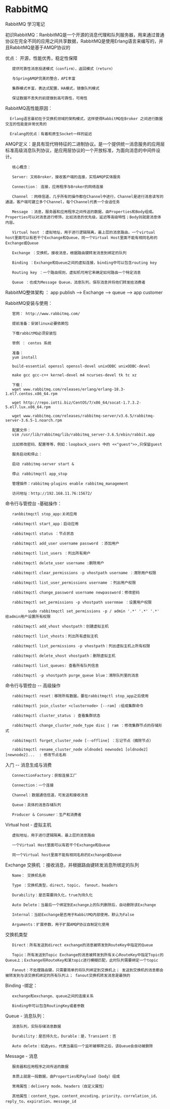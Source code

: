 # RabbitMQ
RabbitMQ 学习笔记 

初识RabbitMQ：RanbbitMQ是一个开源的消息代理和队列服务器，用来通过普通协议在完全不同的应用之间共享数据，RabbitMQ是使用Erlang语言来编写的，并且RabbitMQ是基于AMQP协议的

优点：  开源，性能优秀，稳定性保障 

       提供可靠性消息投递模式（confirm），返回模式（return）
       
       与SpringAMQP完美的整合，API丰富
       
       集群模式丰富，表达式配置，HA模式，镜像队列模式
       
       保证数据不丢失的前提做到高可靠性，可用性
       
RabbitMQ高性能原因：

      Erlang语言最初在于交换机领域的架构模式，这样使得RabbitMQ在Broker 之间进行数据交互的性能是非常优秀的
      
      Eralang的优点：有着和原生Socket一样的延迟


AMQP定义：是具有现代特特征的二进制协议。是一个提供统一消息服务的应用层标准高级消息队列协议，是应用层协议的一个开放标准，为面向消息的中间件设计。

       核心概念：

       Server: 又称Broker，接收客户端的连接，实现AMQP实体服务
       
       Connection： 连接，应用程序与Broker的网络连接
       
       Channel ：网络信道，几乎所有的操作都在Channel中进行，Channel是进行消息读写的通道，客户端可建立多个Channel，每个Channel代表一个会话任务
       
       Message ：消息，服务器和应用程序之间传送的数据，由Properties和Body组成。Properties可以对消息进行修饰，比如消息的优先级，延迟等高级特性；Body则就是消息体内容。
       
       Virtual host ：虚拟地址，用于进行逻辑隔离，最上层的消息路由，一个virtual host里面可以有若干个Exchange和Queue，同一个Virtual Host里面不能有相同名称的Exchange或Queue
       
       Exchange ：交换机，接收消息，根据路由键转发消息到绑定的队列
       
       Binding ：Exchange和Queue之间的虚拟连接，binding中可以包含routing key
       
       Routing key ：一个路由规则，虚拟机可用它来确定如何路由一个特定消息
       
       Queue ：也成为Message Queue，消息队列，保存消息并将他们转发给消费者
       

RabbitMQ整体架构 ： app publish --> Exchange -->  queue  -->  app customer

RabbitMQ安装与使用： 
       
       官网： http://www.rabbitmq.com/
       
       提前准备：安装linux必要依赖包
       
       下载rabbitMQ必须安装包
       
       举例 ： centos 系统
       
       准备：
       yum install 
       
       build-essential openssl openssl-devel unixODBC unixODBC-devel 
       
       make gcc gcc-c++ kernel-devel m4 ncurses-devel tk tc xz

       下载：
       wget www.rabbitmq.com/releases/erlang/erlang-18.3-1.el7.centos.x86_64.rpm
       
       wget http://repo.iotti.biz/CentOS/7/x86_64/socat-1.7.3.2-5.el7.lux.x86_64.rpm
       
       wget www.rabbitmq.com/releases/rabbitmq-server/v3.6.5/rabbitmq-server-3.6.5-1.noarch.rpm

       配置文件：
       vim /usr/lib/rabbitmq/lib/rabbitmq_server-3.6.5/ebin/rabbit.app
       
       比如修改密码、配置等等，例如：loopback_users 中的 <<"guest">>,只保留guest
       
       服务启动和停止：
       
       启动 rabbitmq-server start &
       
       停止 rabbitmqctl app_stop

       管理插件：rabbitmq-plugins enable rabbitmq_management
       
       访问地址：http://192.168.11.76:15672/
      


命令行与管控台 -基础操作：

       ranbbitmqctl stop_app:关闭应用
       
       rabbitmqctl start_app：启动应用
       
       rabbitmqctl status ：节点状态
       
       rabbitmqctl add_user username password ：添加用户
       
       rabbitmqctl list_users ：列出所有用户
       
       rabbitmqctl delete_user username :删除用户
       
       rabbitmqctl clear_permissions -p vhostpath username ：清除用户权限
       
       rabbitmqctl list_user_permissions username ：列出用户权限
       
       rabbitmqctl change_password username newpassword：修改密码
       
       rabbitmqctl set_permissions -p vhostpath usernmae ：设置用户权限
       
              sudo rabbitmqctl set_permissions -p / admin '.*' '.*' '.*'   给admin用户设置所有权限
       
       rabbitmqctl add_vhost vhostpath：创建虚拟主机
       
       rabbitmqctl list_vhosts：列出所有虚拟主机
       
       rabbitmqctl list_permissions -p vhostpath：列出虚拟主机上所有权限
       
       rabbitmqctl delete_vhost vhostpath：删除虚拟主机
       
       rabbitmqctl list_queues: 查看所有队列信息
       
       rabbitmqctl -p vhostpath purge_queue blue：清除队列里的消息
       
 命令行与管控台 -- 高级操作
 
       rabbitmqctl reset：移除所有数据，要在rabbitmqctl stop_app之后使用
       
       rabbitmqctl join_cluster <clusternode> [--ram] :组成集群命令
       
       rabbitmqctl cluster_status : 查看集群状态
       
       rabbitmqctl change_cluster_node_type disc | ram ：修改集群节点的存储形式
       
       rabbitmqctl forget_cluster_node [--offline] ：忘记节点（摘除节点）
       
       rabbitmqctl rename_cluster_node oldnode1 newnode1 [oldnode2] [newnode2]...  : 修改节点名称
       
入门 -- 消息生成与消费

       ConnectionFactory：获取连接工厂
       
       Connection：一个连接
       
       Channel：数据通信信道，可发送和接收消息
       
       Queue：具体的消息存储队列
       
       Producer & Consumer：生产和消费者
       
Virtual host - 虚拟主机

       虚拟地址，用于进行逻辑隔离，最上层的消息路由
       
       一个Virtual Host里面可以有若干个Exchange和Queue
       
       同一个Virtual host里面不能有相同名称的Exchange或Queue
       
Exchange 交换机 ：接收消息，并根据路由键转发消息所绑定的队列

       Name： 交换机名称
       
       Type ：交换机类型，direct，topic， fanout，headers
       
       Durability：是否需要持久化，true为持久化
       
       Auto Delete：当最后一个绑定到Exchange上的队列删除后，自动删除该Exchange
       
       Internal：当前Exchange是否用于RabbitMQ内部使用，默认为False
       
       Arguments：扩展参数，用于扩展AMQP协议自制定化使用
       
交换机类型

       Direct：所有发送到direct exchange的消息被转发到RouteKey中指定的Queue
       
       Topic：所有发送到Topic Exchange的消息被转发到所有关心RouteKey中指定Topic的Queue上；Exchange将RouteKey和某topic进行模糊匹配，此时队列需要绑定一个topic
       
       Fanout：不处理路由键，只需要简单的将队列绑定到交换机上； 发送到交换机的消息都会被转发到与该交换机绑定的所有队列上； fanout交换机转发消息是最快的
       
Binding -绑定：
       
       exchange和exchange、queue之间的连接关系
       
       Binding中可以包含RoutingKey或者参数
       
Queue - 消息队列：
       
       消息队列，实际存储消息数据
       
       Durability：是否持久化，Durable：是，Transient：否
       
       Auto delete：如选yes，代表当最后一个监听被移除之后，该Queue会自动被删除
       
Message - 消息

       服务器和应用程序之间传送的数据
       
       本质上就是一段数据，由Properties和Payload（body）组成
       
       常用属性：delivery mode、headers（自定义属性）
       
       其他属性：content_type，content_encoding，priority，correlation_id，reply_to，expiration，message_id
       
       
       
       

